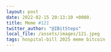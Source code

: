 ```yaml
---
layout: post
date: 2022-02-15 20:13:10 +0000.
title: Meme #121
twitter_author: "@IBitSteps"
local_file: /assets/images/121.jpeg
tags: hospital-bill 2025 meme bitcoin
---
```

